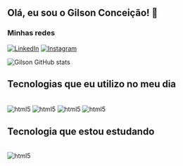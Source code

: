 ## Olá, eu sou o Gilson Conceição! 👋

### Minhas redes <br>
[![LinkedIn](https://img.shields.io/badge/LinkedIn-0077B5?style=for-the-badge&logo=linkedin&logoColor=white)](https://www.linkedin.com/in/junior-santos02/) [![Instagram](https://img.shields.io/badge/Instagram-E4405F?style=for-the-badge&logo=instagram&logoColor=white)](https://www.instagram.com/juniior_santos_02/) 


![Gilson GitHub stats](https://github-readme-stats.vercel.app/api?username=juniorsantos02&=true&theme=tokyonight)


## Tecnologias que eu utilizo no meu dia

<div style="display: inline_block"><br/>
    <img align="center" alt="html5" src="https://img.shields.io/badge/HTML5-E34F26?style=for-the-badge&logo=html5&logoColor=white">
    <img align="center" alt="html5" src="https://img.shields.io/badge/CSS3-1572B6?style=for-the-badge&logo=css3&logoColor=white">
    <img align="center" alt="html5" src="https://img.shields.io/badge/JavaScript-F7DF1E?style=for-the-badge&logo=javascript&logoColor=black">
    <img align="center" alt="html5" src="https://img.shields.io/badge/HTML5-E34F26?style=for-the-badge&logo=html5&logoColor=white">
</div>

## Tecnologia que estou estudando

<div style="display: inline_block"><br/>
    <img align="center" alt="html5" src="https://img.shields.io/badge/Node.js-43853D?style=for-the-badge&logo=node.js&logoColor=white">
</div>
